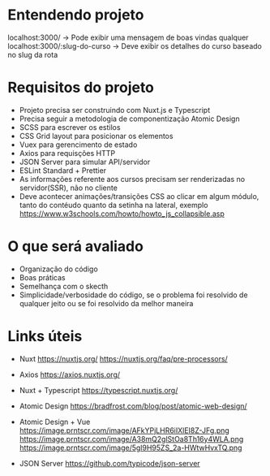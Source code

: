 # Entendendo projeto

localhost:3000/ -> Pode exibir uma mensagem de boas vindas qualquer
localhost:3000/:slug-do-curso -> Deve exibir os detalhes do curso baseado no slug da rota

# Requisitos do projeto

- Projeto precisa ser construindo com Nuxt.js e Typescript
- Precisa seguir a metodologia de componentização Atomic Design
- SCSS para escrever os estilos
- CSS Grid layout para posicionar os elementos
- Vuex para gerencimento de estado
- Axios para requisções HTTP
- JSON Server para simular API/servidor
- ESLint Standard + Prettier
- As informações referente aos cursos precisam ser renderizadas no servidor(SSR), não no cliente
- Deve acontecer animações/transições CSS ao clicar em algum módulo, tanto do contéudo quanto da setinha na lateral, exemplo https://www.w3schools.com/howto/howto_js_collapsible.asp

# O que será avaliado

- Organização do código
- Boas práticas
- Semelhança com o skecth
- Simplicidade/verbosidade do código, se o problema foi resolvido de qualquer jeito ou se foi resolvido da melhor maneira

# Links úteis

- Nuxt
  https://nuxtjs.org/
  https://nuxtjs.org/faq/pre-processors/

- Axios
  https://axios.nuxtjs.org/

- Nuxt + Typescript
  https://typescript.nuxtjs.org/

- Atomic Design
  https://bradfrost.com/blog/post/atomic-web-design/

- Atomic Design + Vue
  https://image.prntscr.com/image/AFkYPjLHR6iIXlEI8Z-JFg.png
  https://image.prntscr.com/image/A38mQ2glStOa8Th16y4WLA.png
  https://image.prntscr.com/image/5gl9H95ZS_2a-HWtwHvxTQ.png

- JSON Server
  https://github.com/typicode/json-server
